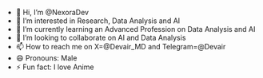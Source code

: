- 👋 Hi, I’m @NexoraDev
- 👀 I’m interested in Research, Data Analysis and AI
- 🌱 I’m currently learning an Advanced Profession on Data Analysis and AI
- 💞️ I’m looking to collaborate on AI and Data Analysis
- 📫 How to reach me on X=@Devair_MD and Telegram=@Devair
- 😄 Pronouns: Male
- ⚡ Fun fact: I love Anime

<!---
NexoraDev/NexoraDev is a ✨ special ✨ repository because its `README.md` (this file) appears on your GitHub profile.
You can click the Preview link to take a look at your changes.
--->
